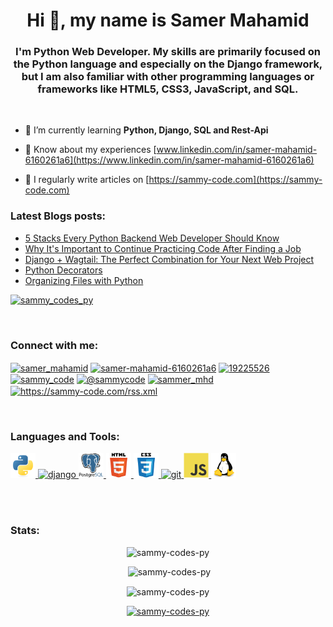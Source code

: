 <h1 align="center">Hi 👋, my name is Samer Mahamid</h1>
<h3 align="center">I'm Python Web Developer. My skills are primarily focused on the Python language and especially on the Django framework, but I am also familiar with other programming languages or frameworks like HTML5, CSS3, JavaScript, and SQL.</h3>

<br>

- 🌱 I’m currently learning **Python, Django, SQL and Rest-Api**

- 📄 Know about my experiences [www.linkedin.com/in/samer-mahamid-6160261a6](https://www.linkedin.com/in/samer-mahamid-6160261a6)

- 📝 I regularly write articles on [https://sammy-code.com](https://sammy-code.com)

### Latest Blogs posts:
<!-- BLOG-POST-LIST:START -->
- [5 Stacks Every Python Backend Web Developer Should Know](https://sammy-code.com/5-stacks-every-python-backend-web-developer-should-know)
- [Why It&#39;s Important to Continue Practicing Code After Finding a Job](https://sammy-code.com/why-its-important-to-continue-practicing-code-after-finding-a-job)
- [Django + Wagtail: The Perfect Combination for Your Next Web Project](https://sammy-code.com/django-wagtail-the-perfect-combination-for-your-next-web-project)
- [Python Decorators](https://sammy-code.com/python-decorators)
- [Organizing Files with Python](https://sammy-code.com/organizing-files-with-python)
<!-- BLOG-POST-LIST:END -->

<p align="left"> <a href="https://twitter.com/sammy_codes_py" target="blank"><img src="https://img.shields.io/twitter/follow/sammy_codes_py?logo=twitter&style=for-the-badge" alt="sammy_codes_py" /></a> </p>

<br>

<h3 align="left">Connect with me:</h3>
<p align="left">
<a href="https://twitter.com/sammy_codes_py" target="blank"><img align="center" src="https://raw.githubusercontent.com/rahuldkjain/github-profile-readme-generator/master/src/images/icons/Social/twitter.svg" alt="samer_mahamid" height="30" width="40" /></a>
<a href="https://linkedin.com/in/samer-mahamid-6160261a6" target="blank"><img align="center" src="https://raw.githubusercontent.com/rahuldkjain/github-profile-readme-generator/master/src/images/icons/Social/linked-in-alt.svg" alt="samer-mahamid-6160261a6" height="30" width="40" /></a>
<a href="https://stackoverflow.com/users/19225526" target="blank"><img align="center" src="https://raw.githubusercontent.com/rahuldkjain/github-profile-readme-generator/master/src/images/icons/Social/stack-overflow.svg" alt="19225526" height="30" width="40" /></a>
<a href="https://instagram.com/sammy_codes_py" target="blank"><img align="center" src="https://raw.githubusercontent.com/rahuldkjain/github-profile-readme-generator/master/src/images/icons/Social/instagram.svg" alt="sammy_code" height="30" width="40" /></a>
<a href="https://hashnode.com/@sammycode" target="blank"><img align="center" src="https://www.topafricanews.com/wp-content/uploads/2020/12/ovfhUTMtA.jpg" alt="@sammycode" height="30" width="40" /></a>
<a href="https://www.hackerrank.com/sammer_mhd" target="blank"><img align="center" src="https://raw.githubusercontent.com/rahuldkjain/github-profile-readme-generator/master/src/images/icons/Social/hackerrank.svg" alt="sammer_mhd" height="30" width="40" /></a>
<a href="/https://sammy-code.com/rss.xml" target="blank"><img align="center" src="https://raw.githubusercontent.com/rahuldkjain/github-profile-readme-generator/master/src/images/icons/Social/rss.svg" alt="https://sammy-code.com/rss.xml" height="30" width="40" /></a>
</p>

<br>

<h3 align="left">Languages and Tools:</h3>
<p align="left">
<a href="https://www.python.org" target="_blank" rel="noreferrer"> 
<img src="https://raw.githubusercontent.com/devicons/devicon/master/icons/python/python-original.svg" alt="python" width="40" height="40"/> 
</a> 
<a href="https://www.djangoproject.com/" target="_blank" rel="noreferrer">
 <img src="https://cdn.icon-icons.com/icons2/2415/PNG/512/django_original_logo_icon_146559.png" alt="django" width="40" height="40"/> </a>
<a href="https://www.postgresql.org" target="_blank" rel="noreferrer"> 
<img src="https://raw.githubusercontent.com/devicons/devicon/master/icons/postgresql/postgresql-original-wordmark.svg" alt="postgresql" width="40" height="40"/> 
</a>
<a href="https://www.w3.org/html/" target="_blank" rel="noreferrer"> 
<img src="https://raw.githubusercontent.com/devicons/devicon/master/icons/html5/html5-original-wordmark.svg" alt="html5" width="40" height="40"/>
</a>
 <a href="https://www.w3schools.com/css/" target="_blank" rel="noreferrer"> 
<img src="https://raw.githubusercontent.com/devicons/devicon/master/icons/css3/css3-original-wordmark.svg" alt="css3" width="40" height="40"/>
 </a>
<a href="https://git-scm.com/" target="_blank" rel="noreferrer">
<img src="https://www.vectorlogo.zone/logos/git-scm/git-scm-icon.svg" alt="git" width="40" height="40"/> 
</a>
<a href="https://developer.mozilla.org/en-US/docs/Web/JavaScript" target="_blank" rel="noreferrer"> 
<img src="https://raw.githubusercontent.com/devicons/devicon/master/icons/javascript/javascript-original.svg" alt="javascript" width="40" height="40"/> 
</a>
 <a href="https://www.linux.org/" target="_blank" rel="noreferrer"> 
<img src="https://raw.githubusercontent.com/devicons/devicon/master/icons/linux/linux-original.svg" alt="linux" width="40" height="40"/>
</a>
</p>

<br>
<br>

### Stats:

<p align="center"><img src="https://github-readme-stats.vercel.app/api/top-langs?username=sammy-codes-py&theme=tokyonight&show_icons=true&locale=en&layout=compact" alt="sammy-codes-py" /></p>
<p align="center">&nbsp;<img  src="https://github-readme-stats.vercel.app/api?username=sammy-codes-py&theme=tokyonight&show_icons=true&locale=en" alt="sammy-codes-py" />
</p>
<p align="center"><img align="center" src="https://github-readme-streak-stats.herokuapp.com/?user=sammy-codes-py&theme=tokyonight" alt="sammy-codes-py" /></p>
<p align="center"> <a href="https://github.com/ryo-ma/github-profile-trophy"><img src="https://github-profile-trophy.vercel.app/?username=sammy-codes-py&theme=tokyonight" alt="sammy-codes-py" /></a> </p>
